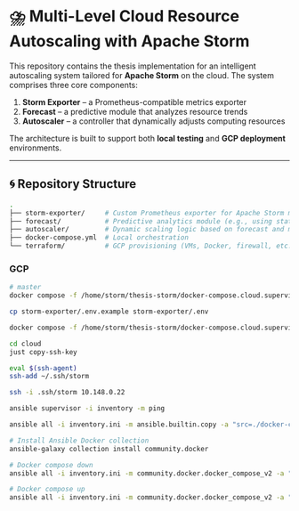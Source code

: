 # ⛈️ Multi-Level Cloud Resource Autoscaling with Apache Storm

This repository contains the thesis implementation for an intelligent
autoscaling system tailored for **Apache Storm** on the cloud. The system
comprises three core components:

1. **Storm Exporter** – a Prometheus-compatible metrics exporter
2. **Forecast** – a predictive module that analyzes resource trends
3. **Autoscaler** – a controller that dynamically adjusts computing resources

The architecture is built to support both **local testing** and **GCP
deployment** environments.

---

## 🌀 Repository Structure

```bash
.
├── storm-exporter/     # Custom Prometheus exporter for Apache Storm metrics
├── forecast/           # Predictive analytics module (e.g., using stats or ML)
├── autoscaler/         # Dynamic scaling logic based on forecast and metrics
├── docker-compose.yml  # Local orchestration
└── terraform/          # GCP provisioning (VMs, Docker, firewall, etc.)

```

### GCP

```bash
# master
docker compose -f /home/storm/thesis-storm/docker-compose.cloud.supervisor.yml up -d

cp storm-exporter/.env.example storm-exporter/.env

docker compose -f /home/storm/thesis-storm/docker-compose.cloud.supervisor.yml up -d

cd cloud
just copy-ssh-key

eval $(ssh-agent)
ssh-add ~/.ssh/storm

ssh -i .ssh/storm 10.148.0.22

ansible supervisor -i inventory -m ping

ansible all -i inventory.ini -m ansible.builtin.copy -a "src=./docker-compose.cloud.supervisor.yml dest=~/thesis-storm/docker-compose.cloud.supervisor.yml"

# Install Ansible Docker collection
ansible-galaxy collection install community.docker

# Docker compose down
ansible all -i inventory.ini -m community.docker.docker_compose_v2 -a "project_src=~/thesis-storm/ files=docker-compose.cloud.supervisor.yml state=absent"

# Docker compose up
ansible all -i inventory.ini -m community.docker.docker_compose_v2 -a "project_src=~/thesis-storm/ files=docker-compose.cloud.supervisor.yml state=present"

```
